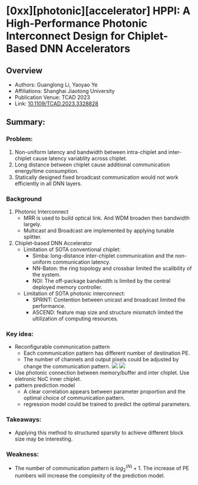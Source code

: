 # [0xx][photonic][accelerator] HPPI: A High-Performance Photonic Interconnect Design for Chiplet-Based DNN Accelerators
## Overview
* Authors: Guanglong Li, Yaoyao Ye
* Affiliations: Shanghai Jiaotong University
* Publication Venue: TCAD 2023
* Link: [10.1109/TCAD.2023.3328828](10.1109/TCAD.2023.3328828)
## Summary: 
### Problem:
1. Non-uniform latency and bandwidth between intra-chiplet and inter-chiplet cause latency variablity across chiplet.
2. Long distance between chiplet cause additional communication energy/time consumption.
3. Statically designed fixed broadcast communication would not work efficiently in all DNN layers.

### Background
1. Photonic Interconnect
	* MRR is used to build optical link. And WDM broaden then bandwidth largely.
	* Multicast and Broadcast are implemented by applying tunable splitter.
2. Chiplet-based DNN Accelerator
	* Limitation of SOTA conventional chiplet: 
		+ Simba: long-distance inter-chiplet communication and the non-uniform communication latency.
		+ NN-Baton: the ring topology and crossbar limited the scalibility of the system.
		+ NOI: The off-package bandwidth is limited by the central deployed memory controller.
	* Limitation of SOTA photonic interconnect:
		+ SPRINT: Contention between unicast and broadcast limited the performance.
		+ ASCEND: feature map size and structure mismatch limited the ultilization of computing resources.

### Key idea:
- Reconfigurable communication pattern
	+ Each communication pattern has different number of destination PE.
	+ The number of channels and output pixels could be adjusted by change the communication pattern.
![](./figures/hppip1.png)
![](./figures/hppip2.png)
- Use photonic connection between memory/buffer and inter chiplet. Use eletronic NoC inner chiplet.
- pattern prediction model
	- A clear correlation appears between parameter proportion and the optimal choice of communication pattern.
	- regression model could be trained to predict the optimal parameters.


### Takeaways: 
- Applying this method to structured sparsity to achieve different block size may be interesting.
### Weakness:
- The number of communication pattern is $log_2^(N)+1$. The increase of PE numbers will increase the complexity of the prediction model.

